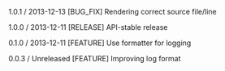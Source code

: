 1.0.1 / 2013-12-13
[BUG_FIX] Rendering correct source file/line 

1.0.0 / 2013-12-11
[RELEASE] API-stable release

0.1.0 / 2013-12-11
[FEATURE] Use formatter for logging

0.0.3 / Unreleased
[FEATURE] Improving log format
